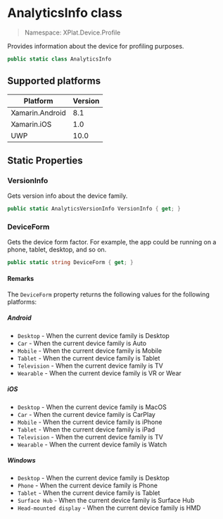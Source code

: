 # AnalyticsInfo class

> Namespace: XPlat.Device.Profile

Provides information about the device for profiling purposes.

```csharp
public static class AnalyticsInfo
```

## Supported platforms

| Platform | Version |
| --- | --- |
| Xamarin.Android | 8.1 |
| Xamarin.iOS  | 1.0 |
| UWP | 10.0 | 

## Static Properties

### VersionInfo

Gets version info about the device family.

```csharp
public static AnalyticsVersionInfo VersionInfo { get; }
```

### DeviceForm

Gets the device form factor. For example, the app could be running on a phone, tablet, desktop, and so on.

```csharp
public static string DeviceForm { get; }
```

#### Remarks

The `DeviceForm` property returns the following values for the following platforms:

##### Android

* `Desktop` - When the current device family is Desktop
* `Car` - When the current device family is Auto
* `Mobile` - When the current device family is Mobile
* `Tablet` - When the current device family is Tablet
* `Television` - When the current device family is TV
* `Wearable` - When the current device family is VR or Wear

##### iOS

* `Desktop` - When the current device family is MacOS
* `Car` - When the current device family is CarPlay
* `Mobile` - When the current device family is iPhone
* `Tablet` - When the current device family is iPad
* `Television` - When the current device family is TV
* `Wearable` - When the current device family is Watch

##### Windows

* `Desktop` - When the current device family is Desktop
* `Phone` - When the current device family is Phone
* `Tablet` - When the current device family is Tablet
* `Surface Hub` - When the current device family is Surface Hub
* `Head-mounted display` - When the current device family is HMD